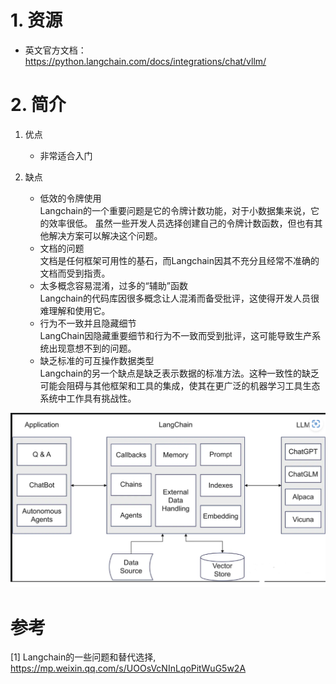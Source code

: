 # 1. 资源
- 英文官方文档：https://python.langchain.com/docs/integrations/chat/vllm/

# 2. 简介
1. 优点
   - 非常适合入门

2. 缺点
   - 低效的令牌使用   
     Langchain的一个重要问题是它的令牌计数功能，对于小数据集来说，它的效率很低。
     虽然一些开发人员选择创建自己的令牌计数函数，但也有其他解决方案可以解决这个问题。
   - 文档的问题   
     文档是任何框架可用性的基石，而Langchain因其不充分且经常不准确的文档而受到指责。
   - 太多概念容易混淆，过多的“辅助”函数      
     Langchain的代码库因很多概念让人混淆而备受批评，这使得开发人员很难理解和使用它。
   - 行为不一致并且隐藏细节   
     LangChain因隐藏重要细节和行为不一致而受到批评，这可能导致生产系统出现意想不到的问题。
   - 缺乏标准的可互操作数据类型   
     Langchain的另一个缺点是缺乏表示数据的标准方法。这种一致性的缺乏
     可能会阻碍与其他框架和工具的集成，使其在更广泛的机器学习工具生态系统中工作具有挑战性。

![](.01_简介_images/Langchain结构图.png)

# 参考

[1] Langchain的一些问题和替代选择, https://mp.weixin.qq.com/s/UOOsVcNInLqoPitWuG5w2A